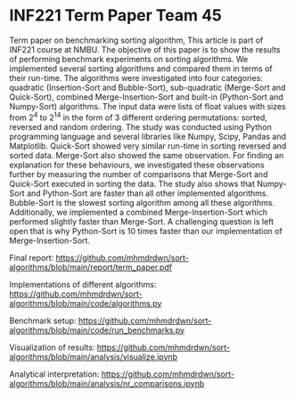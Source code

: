 # INF221 Term Paper Team 45

Term paper on benchmarking sorting algorithm, This article is part of INF221 course at NMBU. The objective of this paper is to show the results of performing benchmark experiments on sorting algorithms. We implemented several sorting algorithms and compared them in terms of their run-time. The algorithms were investigated into four categories: quadratic (Insertion-Sort and Bubble-Sort), sub-quadratic (Merge-Sort and Quick-Sort), combined Merge-Insertion-Sort and built-in (Python-Sort and Numpy-Sort) algorithms. The input data were lists of float values with sizes from $2^{4}$ to $2^{14}$ in the form of $3$ different ordering permutations: sorted, reversed and random ordering. The study was conducted using Python programming language and several libraries like Numpy, Scipy, Pandas and Matplotlib. Quick-Sort showed very similar run-time in sorting reversed and sorted data. Merge-Sort also showed the same observation. For finding an explanation for these behaviours, we investigated these observations further by measuring the number of comparisons that Merge-Sort and Quick-Sort executed in sorting the data. The study also shows that Numpy-Sort and Python-Sort are faster than all other implemented algorithms. Bubble-Sort is the slowest sorting algorithm among all these algorithms. Additionally, we implemented a combined Merge-Insertion-Sort which performed slightly faster than Merge-Sort. A challenging question is left open that is why Python-Sort is $10$ times faster than our implementation of Merge-Insertion-Sort. 

Final report: https://github.com/mhmdrdwn/sort-algorithms/blob/main/report/term_paper.pdf

Implementations of different algorithms: https://github.com/mhmdrdwn/sort-algorithms/blob/main/code/algorithms.py

Benchmark setup: https://github.com/mhmdrdwn/sort-algorithms/blob/main/code/run_benchmarks.py

Visualization of results: https://github.com/mhmdrdwn/sort-algorithms/blob/main/analysis/visualize.ipynb

Analytical interpretation: https://github.com/mhmdrdwn/sort-algorithms/blob/main/analysis/nr_comparisons.ipynb
